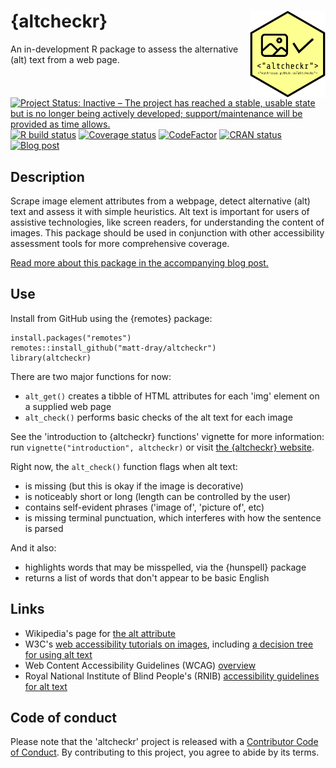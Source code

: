 # {altcheckr} <img src='man/figures/logo.png' align="right" height="139" />

An in-development R package to assess the alternative (alt) text from a web page.

<!-- badges: start -->
[![Project Status: Inactive – The project has reached a stable, usable state but is no longer being actively developed; support/maintenance will be provided as time allows.](https://www.repostatus.org/badges/latest/inactive.svg)](https://www.repostatus.org/#inactive)
[![R build status](https://github.com/matt-dray/altcheckr/workflows/R-CMD-check/badge.svg)](https://github.com/matt-dray/altcheckr/actions)
[![Coverage status](https://codecov.io/gh/matt-dray/altcheckr/branch/master/graph/badge.svg)](https://codecov.io/github/matt-dray/altcheckr?branch=master)
[![CodeFactor](https://www.codefactor.io/repository/github/matt-dray/altcheckr/badge)](https://www.codefactor.io/repository/github/matt-dray/altcheckr)
[![CRAN status](https://www.r-pkg.org/badges/version/oystr)](https://CRAN.R-project.org/package=oystr)
[![Blog post](https://img.shields.io/badge/rostrum.blog-post-008900?labelColor=000000&logo=data%3Aimage%2Fgif%3Bbase64%2CR0lGODlhEAAQAPEAAAAAABWCBAAAAAAAACH5BAlkAAIAIf8LTkVUU0NBUEUyLjADAQAAACwAAAAAEAAQAAAC55QkISIiEoQQQgghRBBCiCAIgiAIgiAIQiAIgSAIgiAIQiAIgRAEQiAQBAQCgUAQEAQEgYAgIAgIBAKBQBAQCAKBQEAgCAgEAoFAIAgEBAKBIBAQCAQCgUAgEAgCgUBAICAgICAgIBAgEBAgEBAgEBAgECAgICAgECAQIBAQIBAgECAgICAgICAgECAQECAQICAgICAgICAgEBAgEBAgEBAgICAgICAgECAQIBAQIBAgECAgICAgIBAgECAQECAQIBAgICAgIBAgIBAgEBAgECAgECAgICAgICAgECAgECAgQIAAAQIKAAAh%2BQQJZAACACwAAAAAEAAQAAAC55QkIiESIoQQQgghhAhCBCEIgiAIgiAIQiAIgSAIgiAIQiAIgRAEQiAQBAQCgUAQEAQEgYAgIAgIBAKBQBAQCAKBQEAgCAgEAoFAIAgEBAKBIBAQCAQCgUAgEAgCgUBAICAgICAgIBAgEBAgEBAgEBAgECAgICAgECAQIBAQIBAgECAgICAgICAgECAQECAQICAgICAgICAgEBAgEBAgEBAgICAgICAgECAQIBAQIBAgECAgICAgIBAgECAQECAQIBAgICAgIBAgIBAgEBAgECAgECAgICAgICAgECAgECAgQIAAAQIKAAA7)](https://www.rostrum.blog/2019/12/08/altcheckr/)

<!-- badges: end -->

## Description

Scrape image element attributes from a webpage, detect alternative (alt) text and assess it with simple heuristics. Alt text is important for users of assistive technologies, like screen readers, for understanding the content of images. This package should be used in conjunction with other accessibility assessment tools for more comprehensive coverage.

[Read more about this package in the accompanying blog post.](https://www.rostrum.blog/2019/12/08/altcheckr/)

## Use

Install from GitHub using the {remotes} package:

```
install.packages("remotes")
remotes::install_github("matt-dray/altcheckr")
library(altcheckr)
```

There are two major functions for now:

* `alt_get()` creates a tibble of HTML attributes for each 'img' element on a supplied web page
* `alt_check()` performs basic checks of the alt text for each image

See the 'introduction to {altcheckr} functions' vignette for more information: run `vignette("introduction", altcheckr)` or visit [the {altcheckr} website](https://www.matt-dray.github.io/altcheckr/articles/introduction.html).

Right now, the `alt_check()` function flags when alt text:

* is missing (but this is okay if the image is decorative)
* is noticeably short or long (length can be controlled by the user)
* contains self-evident phrases ('image of', 'picture of', etc)
* is missing terminal punctuation, which interferes with how the sentence is parsed

And it also:

* highlights words that may be misspelled, via the {hunspell} package
* returns a list of words that don't appear to be basic English

## Links

* Wikipedia's page for [the alt attribute](https://en.wikipedia.org/wiki/Alt_attribute)
* W3C's [web accessibility tutorials on images](https://www.w3.org/WAI/tutorials/images/), including [a decision tree for using alt text](https://www.w3.org/WAI/tutorials/images/decision-tree/)
* Web Content Accessibility Guidelines (WCAG) [overview](https://www.w3.org/WAI/standards-guidelines/wcag/)
* Royal National Institute of Blind People's (RNIB) [accessibility guidelines for alt text](https://www.rnib.org.uk/accessibility-guidelines-alt-text-what-you-need-know)

## Code of conduct

Please note that the 'altcheckr' project is released with a [Contributor Code of Conduct](CODE_OF_CONDUCT.md). By contributing to this project, you agree to abide by its terms.
